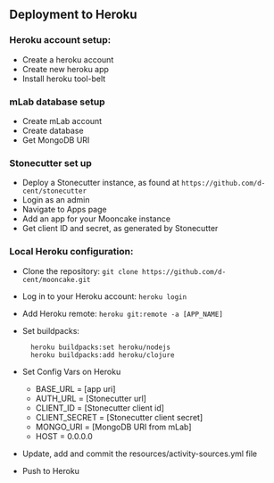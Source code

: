 ## Deployment to Heroku

### Heroku account setup:
- Create a heroku account
- Create new heroku app
- Install heroku tool-belt

### mLab database setup 
- Create mLab account
- Create database
- Get MongoDB URI

### Stonecutter set up
- Deploy a Stonecutter instance, as found at `https://github.com/d-cent/stonecutter`
- Login as an admin
- Navigate to Apps page
- Add an app for your Mooncake instance
- Get client ID and secret, as generated by Stonecutter 

### Local Heroku configuration:
- Clone the repository: `git clone https://github.com/d-cent/mooncake.git`
- Log in to your Heroku account: `heroku login`
- Add Heroku remote: `heroku git:remote -a [APP_NAME]`
- Set buildpacks: 

        heroku buildpacks:set heroku/nodejs
        heroku buildpacks:add heroku/clojure

- Set Config Vars on Heroku
  - BASE_URL = [app uri]
  - AUTH_URL = [Stonecutter url]
  - CLIENT_ID = [Stonecutter client id]
  - CLIENT_SECRET = [Stonecutter client secret]
  - MONGO_URI = [MongoDB URI from mLab]
  - HOST = 0.0.0.0
- Update, add and commit the resources/activity-sources.yml file

- Push to Heroku
